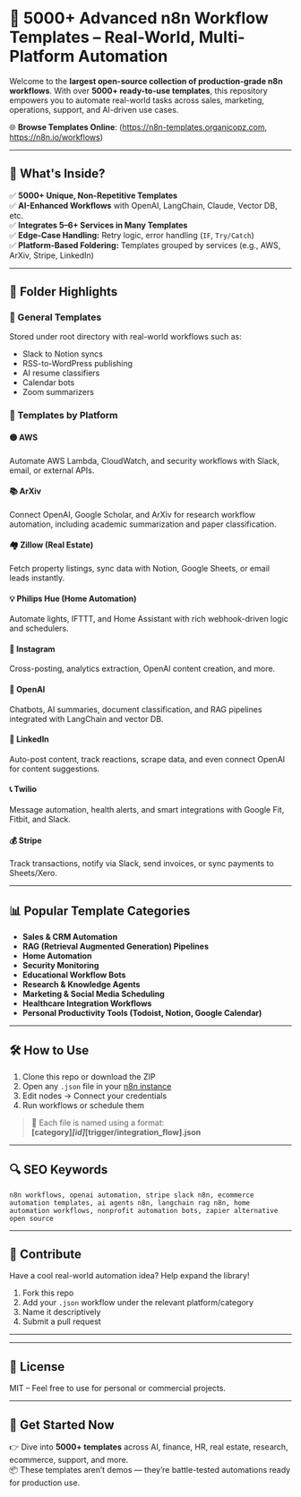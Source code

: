 # 🔄 5000+ Advanced n8n Workflow Templates – Real-World, Multi-Platform Automation

Welcome to the **largest open-source collection of production-grade n8n workflows**. With over **5000+ ready-to-use templates**, this repository empowers you to automate real-world tasks across sales, marketing, operations, support, and AI-driven use cases.

🌐 **Browse Templates Online**: (https://n8n-templates.organicopz.com, https://n8n.io/workflows)

---

## 🌟 What's Inside?

✅ **5000+ Unique, Non-Repetitive Templates**  
✅ **AI-Enhanced Workflows** with OpenAI, LangChain, Claude, Vector DB, etc.  
✅ **Integrates 5–6+ Services in Many Templates**  
✅ **Edge-Case Handling:** Retry logic, error handling (`IF`, `Try/Catch`)  
✅ **Platform-Based Foldering:** Templates grouped by services (e.g., AWS, ArXiv, Stripe, LinkedIn)

---

## 📂 Folder Highlights

### 🔧 General Templates

Stored under root directory with real-world workflows such as:

- Slack to Notion syncs
- RSS-to-WordPress publishing
- AI resume classifiers
- Calendar bots
- Zoom summarizers

### 🚀 Templates by Platform

#### 🟡 AWS

Automate AWS Lambda, CloudWatch, and security workflows with Slack, email, or external APIs.

#### 📚 ArXiv

Connect OpenAI, Google Scholar, and ArXiv for research workflow automation, including academic summarization and paper classification.

#### 🏘 Zillow (Real Estate)

Fetch property listings, sync data with Notion, Google Sheets, or email leads instantly.

#### 💡 Philips Hue (Home Automation)

Automate lights, IFTTT, and Home Assistant with rich webhook-driven logic and schedulers.

#### 📸 Instagram

Cross-posting, analytics extraction, OpenAI content creation, and more.

#### 💬 OpenAI

Chatbots, AI summaries, document classification, and RAG pipelines integrated with LangChain and vector DB.

#### 🔗 LinkedIn

Auto-post content, track reactions, scrape data, and even connect OpenAI for content suggestions.

#### 📞 Twilio

Message automation, health alerts, and smart integrations with Google Fit, Fitbit, and Slack.

#### 💰 Stripe

Track transactions, notify via Slack, send invoices, or sync payments to Sheets/Xero.

---

## 📊 Popular Template Categories

- **Sales & CRM Automation**
- **RAG (Retrieval Augmented Generation) Pipelines**
- **Home Automation**
- **Security Monitoring**
- **Educational Workflow Bots**
- **Research & Knowledge Agents**
- **Marketing & Social Media Scheduling**
- **Healthcare Integration Workflows**
- **Personal Productivity Tools (Todoist, Notion, Google Calendar)**

---

## 🛠 How to Use

1. Clone this repo or download the ZIP
2. Open any `.json` file in your [n8n instance](https://n8n.io/)
3. Edit nodes → Connect your credentials
4. Run workflows or schedule them

> 🧩 Each file is named using a format:  
> **[category]_[id]_[trigger/integration_flow].json**

---

## 🔍 SEO Keywords

```
n8n workflows, openai automation, stripe slack n8n, ecommerce automation templates, ai agents n8n, langchain rag n8n, home automation workflows, nonprofit automation bots, zapier alternative open source
```

---

## 🤝 Contribute

Have a cool real-world automation idea? Help expand the library!

1. Fork this repo
2. Add your `.json` workflow under the relevant platform/category
3. Name it descriptively
4. Submit a pull request

---

<!--
## 🧠 Maintained by -->

<!-- **CTO-development**
📍 Automations | AI Workflows | Open Source Advocate -->

<!-- 🔗 [GitHub](https://github.com/Salheen10) | [Linkedin](https://www.linkedin.com/in/mahmoud-salheen-10/) | [Instagram](https://www.instagram.com/mahmoud__salheen) -->

---

## 📜 License

MIT – Feel free to use for personal or commercial projects.

---

## 🚀 Get Started Now

👉 Dive into **5000+ templates** across AI, finance, HR, real estate, research, ecommerce, support, and more.  
📦 These templates aren’t demos — they’re battle-tested automations ready for production use.
